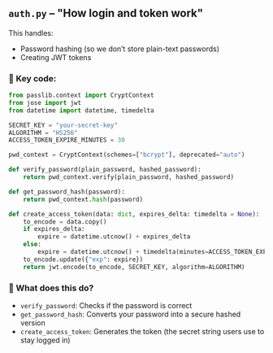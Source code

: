 ## `auth.py` – "How login and token work"

This handles:

* Password hashing (so we don’t store plain-text passwords)
* Creating JWT tokens

### 🔐 Key code:

```python
from passlib.context import CryptContext
from jose import jwt
from datetime import datetime, timedelta

SECRET_KEY = "your-secret-key"
ALGORITHM = "HS256"
ACCESS_TOKEN_EXPIRE_MINUTES = 30

pwd_context = CryptContext(schemes=["bcrypt"], deprecated="auto")

def verify_password(plain_password, hashed_password):
    return pwd_context.verify(plain_password, hashed_password)

def get_password_hash(password):
    return pwd_context.hash(password)

def create_access_token(data: dict, expires_delta: timedelta = None):
    to_encode = data.copy()
    if expires_delta:
        expire = datetime.utcnow() + expires_delta
    else:
        expire = datetime.utcnow() + timedelta(minutes=ACCESS_TOKEN_EXPIRE_MINUTES)
    to_encode.update({"exp": expire})
    return jwt.encode(to_encode, SECRET_KEY, algorithm=ALGORITHM)
```

### 🧾 What does this do?

* `verify_password`: Checks if the password is correct
* `get_password_hash`: Converts your password into a secure hashed version
* `create_access_token`: Generates the token (the secret string users use to stay logged in)



